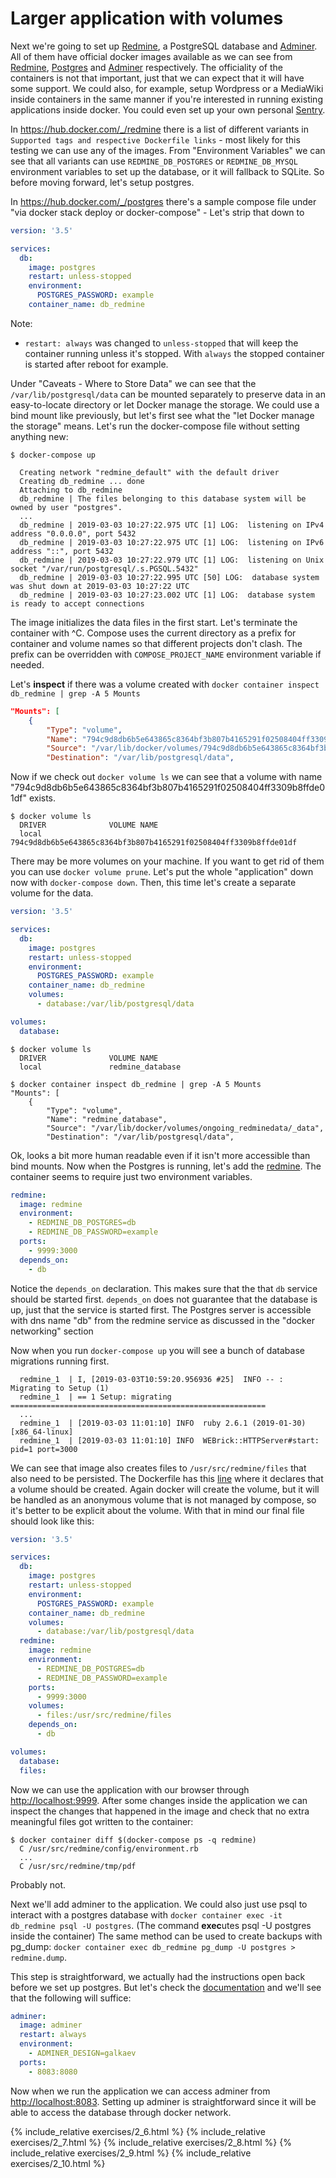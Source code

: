 
# Larger application with volumes #

Next we're going to set up [Redmine](https://www.redmine.org/), a PostgreSQL database and [Adminer](https://www.adminer.org/). All of them have official docker images available as we can see from [Redmine](https://hub.docker.com/_/redmine), [Postgres](https://hub.docker.com/_/postgres) and [Adminer](https://hub.docker.com/_/adminer) respectively. The officiality of the containers is not that important, just that we can expect that it will have some support. We could also, for example, setup Wordpress or a MediaWiki inside containers in the same manner if you're interested in running existing applications inside docker. You could even set up your own personal [Sentry](https://hub.docker.com/_/sentry/).

In <https://hub.docker.com/_/redmine> there is a list of different variants in `Supported tags and respective Dockerfile links` - most likely for this testing we can use any of the images. From "Environment Variables" we can see that all variants can use `REDMINE_DB_POSTGRES` or `REDMINE_DB_MYSQL` environment variables to set up the database, or it will fallback to SQLite. So before moving forward, let's setup postgres.

In <https://hub.docker.com/_/postgres> there's a sample compose file under "via docker stack deploy or docker-compose" - Let's strip that down to 

```yaml
version: '3.5' 

services:
  db:
    image: postgres
    restart: unless-stopped
    environment:
      POSTGRES_PASSWORD: example
    container_name: db_redmine
``` 

Note: 

 - `restart: always` was changed to `unless-stopped` that will keep the container running unless it's stopped. With `always` the stopped container is started after reboot for example. 

Under "Caveats - Where to Store Data" we can see that the `/var/lib/postgresql/data` can be mounted separately to preserve data in an easy-to-locate directory or let Docker manage the storage. We could use a bind mount like previously, but let's first see what the "let Docker manage the storage" means. Let's run the docker-compose file without setting anything new:

```console
$ docker-compose up 

  Creating network "redmine_default" with the default driver
  Creating db_redmine ... done
  Attaching to db_redmine
  db_redmine | The files belonging to this database system will be owned by user "postgres".
  ...
  db_redmine | 2019-03-03 10:27:22.975 UTC [1] LOG:  listening on IPv4 address "0.0.0.0", port 5432
  db_redmine | 2019-03-03 10:27:22.975 UTC [1] LOG:  listening on IPv6 address "::", port 5432
  db_redmine | 2019-03-03 10:27:22.979 UTC [1] LOG:  listening on Unix socket "/var/run/postgresql/.s.PGSQL.5432"
  db_redmine | 2019-03-03 10:27:22.995 UTC [50] LOG:  database system was shut down at 2019-03-03 10:27:22 UTC
  db_redmine | 2019-03-03 10:27:23.002 UTC [1] LOG:  database system is ready to accept connections
```

The image initializes the data files in the first start. Let's terminate the container with ^C. Compose uses the current directory as a prefix for container and volume names so that different projects don't clash. The prefix can be overridden with `COMPOSE_PROJECT_NAME` environment variable if needed. 

Let's **inspect** if there was a volume created with `docker container inspect db_redmine | grep -A 5 Mounts`

```json
"Mounts": [
    {
        "Type": "volume",
        "Name": "794c9d8db6b5e643865c8364bf3b807b4165291f02508404ff3309b8ffde01df",
        "Source": "/var/lib/docker/volumes/794c9d8db6b5e643865c8364bf3b807b4165291f02508404ff3309b8ffde01df/_data",
        "Destination": "/var/lib/postgresql/data",
```

Now if we check out `docker volume ls` we can see that a volume with name "794c9d8db6b5e643865c8364bf3b807b4165291f02508404ff3309b8ffde01df" exists.

```console
$ docker volume ls
  DRIVER              VOLUME NAME
  local               794c9d8db6b5e643865c8364bf3b807b4165291f02508404ff3309b8ffde01df
```

There may be more volumes on your machine. If you want to get rid of them you can use `docker volume prune`. Let's put the whole "application" down now with `docker-compose down`. Then, this time let's create a separate volume for the data.

```yaml
version: '3.5'

services:
  db:
    image: postgres
    restart: unless-stopped
    environment:
      POSTGRES_PASSWORD: example
    container_name: db_redmine
    volumes:
      - database:/var/lib/postgresql/data

volumes:
  database:
```

```console
$ docker volume ls
  DRIVER              VOLUME NAME
  local               redmine_database

$ docker container inspect db_redmine | grep -A 5 Mounts
"Mounts": [
    {
        "Type": "volume",
        "Name": "redmine_database",
        "Source": "/var/lib/docker/volumes/ongoing_redminedata/_data",
        "Destination": "/var/lib/postgresql/data",
```

Ok, looks a bit more human readable even if it isn't more accessible than bind mounts. Now when the Postgres is running, let's add the [redmine](https://hub.docker.com/_/redmine). The container seems to require just two environment variables. 

```yaml
redmine: 
  image: redmine
  environment: 
    - REDMINE_DB_POSTGRES=db
    - REDMINE_DB_PASSWORD=example
  ports: 
    - 9999:3000 
  depends_on: 
    - db
``` 

Notice the `depends_on` declaration. This makes sure that the that `db` service should be started first. `depends_on` does not guarantee that the database is up, just that the service is started first. The Postgres server is accessible with dns name "db" from the redmine service as discussed in the "docker networking" section

Now when you run `docker-compose up` you will see a bunch of database migrations running first.

```console
  redmine_1  | I, [2019-03-03T10:59:20.956936 #25]  INFO -- : Migrating to Setup (1)
  redmine_1  | == 1 Setup: migrating =========================================================
  ...
  redmine_1  | [2019-03-03 11:01:10] INFO  ruby 2.6.1 (2019-01-30) [x86_64-linux]
  redmine_1  | [2019-03-03 11:01:10] INFO  WEBrick::HTTPServer#start: pid=1 port=3000
```

We can see that image also creates files to `/usr/src/redmine/files` that also need to be persisted. The Dockerfile has this [line](https://github.com/docker-library/redmine/blob/cea16044e97567c28802fc8cc06f6cd036c49a5c/4.0/Dockerfile#L155) where it declares that a volume should be created. Again docker will create the volume, but it will be handled as an anonymous volume that is not managed by compose, so it's better to be explicit about the volume. With that in mind our final file should look like this: 

```yaml
version: '3.5'

services:
  db:
    image: postgres
    restart: unless-stopped
    environment:
      POSTGRES_PASSWORD: example
    container_name: db_redmine
    volumes:
      - database:/var/lib/postgresql/data
  redmine:
    image: redmine
    environment:
      - REDMINE_DB_POSTGRES=db
      - REDMINE_DB_PASSWORD=example
    ports:
      - 9999:3000
    volumes:
      - files:/usr/src/redmine/files
    depends_on:
      - db

volumes:
  database:
  files:
``` 

Now we can use the application with our browser through <http://localhost:9999>. After some changes inside the application we can inspect the changes that happened in the image and check that no extra meaningful files got written to the container: 

```console
$ docker container diff $(docker-compose ps -q redmine) 
  C /usr/src/redmine/config/environment.rb
  ...
  C /usr/src/redmine/tmp/pdf
```

Probably not.

Next we'll add adminer to the application. We could also just use psql to interact with a postgres database with `docker container exec -it db_redmine psql -U postgres`. (The command **exec**utes psql -U postgres inside the container) The same method can be used to create backups with pg_dump: `docker container exec db_redmine pg_dump -U postgres > redmine.dump`. 

This step is straightforward, we actually had the instructions open back before we set up postgres. But let's check the [documentation](https://hub.docker.com/_/adminer) and we'll see that the following will suffice:

```yaml
adminer:
  image: adminer
  restart: always
  environment:
    - ADMINER_DESIGN=galkaev
  ports:
    - 8083:8080
```

Now when we run the application we can access adminer from <http://localhost:8083>. Setting up adminer is straightforward since it will be able to access the database through docker network.

{% include_relative exercises/2_6.html %}
{% include_relative exercises/2_7.html %}
{% include_relative exercises/2_8.html %}
{% include_relative exercises/2_9.html %}
{% include_relative exercises/2_10.html %}